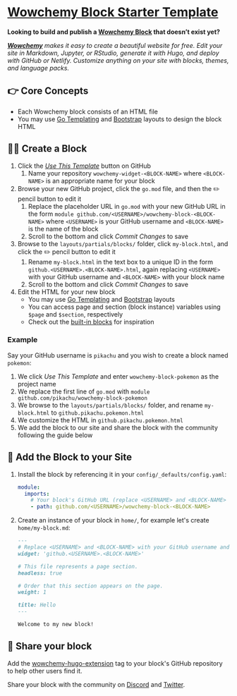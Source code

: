 # [Wowchemy Block Starter Template](https://github.com/wowchemy/wowchemy-block-starter)

**Looking to build and publish a [Wowchemy Block](https://wowchemy.com/blocks/) that doesn’t exist yet?**

_[**Wowchemy**](https://wowchemy.com) makes it easy to create a beautiful website for free. Edit your site in Markdown, Jupyter, or RStudio, generate it with Hugo, and deploy with GitHub or Netlify. Customize anything on your site with blocks, themes, and language packs._

## 👉 Core Concepts

- Each Wowchemy block consists of an HTML file
- You may use [Go Templating](https://gohugo.io/templates/introduction/) and [Bootstrap](https://getbootstrap.com/docs/4.5/layout/grid/) layouts to design the block HTML

## 🧑‍🎨 Create a Block

1. Click the [_Use This Template_](https://github.com/wowchemy/wowchemy-block-starter/generate) button on GitHub
   1. Name your repository `wowchemy-widget-<BLOCK-NAME>` where `<BLOCK-NAME>` is an appropriate name for your block
1. Browse your new GitHub project, click the  `go.mod` file, and then the ✏️ pencil button to edit it
   1. Replace the placeholder URL in `go.mod` with your new GitHub URL in the form `module github.com/<USERNAME>/wowchemy-block-<BLOCK-NAME>` where `<USERNAME>` is your GitHub username and `<BLOCK-NAME>` is the name of the block
   1. Scroll to the bottom and click _Commit Changes_ to save
1. Browse to the `layouts/partials/blocks/` folder, click `my-block.html`, and click the ✏️ pencil button to edit it
   1. Rename `my-block.html` in the text box to a unique ID in the form `github.<USERNAME>.<BLOCK-NAME>.html`, again replacing  `<USERNAME>` with your GitHub username and `<BLOCK-NAME>` with your block name
   1. Scroll to the bottom and click _Commit Changes_ to save
1. Edit the HTML for your new block
   - You may use [Go Templating](https://gohugo.io/templates/introduction/) and [Bootstrap](https://getbootstrap.com/docs/4.5/layout/grid/) layouts
   - You can access page and section (block instance) variables using `$page` and `$section`, respectively
   - Check out the [built-in blocks](https://github.com/wowchemy/wowchemy-hugo-themes/tree/main/modules/wowchemy/layouts/partials/blocks) for inspiration

### Example

Say your GitHub username is `pikachu` and you wish to create a block named `pokemon`:

1. We click _Use This Template_ and enter `wowchemy-block-pokemon` as the project name
1. We replace the first line of `go.mod` with `module github.com/pikachu/wowchemy-block-pokemon`
1. We browse to the `layouts/partials/blocks/` folder, and rename `my-block.html` to `github.pikachu.pokemon.html`
1. We customize the HTML in `github.pikachu.pokemon.html`
1. We add the block to our site and share the block with the community following the guide below

## 🌈 Add the Block to your Site

1. Install the block by referencing it in your `config/_defaults/config.yaml`:
   ```yaml
   module:
     imports:
       # Your block's GitHub URL (replace <USERNAME> and <BLOCK-NAME> with your GitHub username and block name)
       - path: github.com/<USERNAME>/wowchemy-block-<BLOCK-NAME>
   ```
1. Create an instance of your block in `home/`, for example let's create `home/my-block.md`:
   ```markdown
   ---
   # Replace <USERNAME> and <BLOCK-NAME> with your GitHub username and block name, respectively.
   widget: 'github.<USERNAME>.<BLOCK-NAME>'

   # This file represents a page section.
   headless: true

   # Order that this section appears on the page.
   weight: 1

   title: Hello
   ---

   Welcome to my new block!
   ```

## 📢 Share your block

Add the [wowchemy-hugo-extension](https://github.com/topics/wowchemy-hugo-extension) tag to your block's GitHub repository to help other users find it.

Share your block with the community on [Discord](https://discord.gg/z8wNYzb) and [Twitter](https://twitter.com/intent/tweet?text=I%27m%20creating%20a%20beautiful%20website%20section%20using%20the%20free%20%E2%9D%A4%EF%B8%8F%2C%20open%20source%20%40wowchemy%20Website%20Builder%20for%20%40GoHugoIO%20by%20%40GeorgeCushen%20%E2%9C%A8%20Have%20some%20feedback%3F%20Please%20comment%20%F0%9F%A4%97&hashtags=MadeWithWowchemy&url=https://wowchemy.com/).
